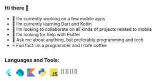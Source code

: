 ### Hi there 👋
- 🔭 I’m currently working on a few mobile apps
- 🌱 I’m currently learning Dart and Kotlin
- 👯 I’m looking to collaborate on all kinds of projects related to mobile
- 🤔 I’m looking for help with Flutter
- 💬 Ask me about anything, but preferably programming and tech
- ⚡ Fun fact: im a programmer and i hate coffee

### Languages and Tools:

<img align="left" alt="Visual Studio Code" width="26px" src="images/flutter.png" style="padding-right:10px;" />
[<img align="left" alt="Visual Studio Code" width="26px" src="images/dart.png" style="padding-right:10px;" />]
[<img align="left" alt="Visual Studio Code" width="26px" src="images/kotlin.png" style="padding-right:10px;" />]
[<img align="left" alt="Visual Studio Code" width="26px" src="images/python.png" style="padding-right:10px;" />]
[<img align="left" alt="Visual Studio Code" width="26px" src="images/javascript.png" style="padding-right:10px;" />]
